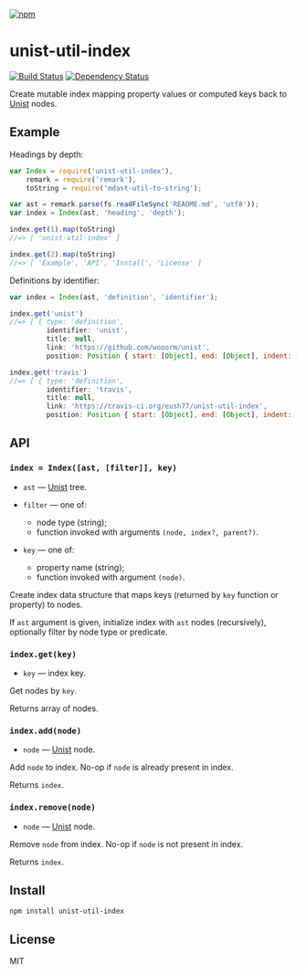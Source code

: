 [![npm](https://nodei.co/npm/unist-util-index.png)](https://npmjs.com/package/unist-util-index)

# unist-util-index

[![Build Status][travis-badge]][travis] [![Dependency Status][david-badge]][david]

Create mutable index mapping property values or computed keys back to [Unist] nodes.

[unist]: https://github.com/wooorm/unist

[travis]: https://travis-ci.org/eush77/unist-util-index
[travis-badge]: https://travis-ci.org/eush77/unist-util-index.svg?branch=master
[david]: https://david-dm.org/eush77/unist-util-index
[david-badge]: https://david-dm.org/eush77/unist-util-index.png

## Example

Headings by depth:

```js
var Index = require('unist-util-index'),
    remark = require('remark'),
    toString = require('mdast-util-to-string');

var ast = remark.parse(fs.readFileSync('README.md', 'utf8'));
var index = Index(ast, 'heading', 'depth');

index.get(1).map(toString)
//=> [ 'unist-util-index' ]

index.get(2).map(toString)
//=> [ 'Example', 'API', 'Install', 'License' ]
```

Definitions by identifier:

```js
var index = Index(ast, 'definition', 'identifier');

index.get('unist')
//=> [ { type: 'definition',
         identifier: 'unist',
         title: null,
         link: 'https://github.com/wooorm/unist',
         position: Position { start: [Object], end: [Object], indent: [] } } ]

index.get('travis')
//=> [ { type: 'definition',
         identifier: 'travis',
         title: null,
         link: 'https://travis-ci.org/eush77/unist-util-index',
         position: Position { start: [Object], end: [Object], indent: [] } } ]
```

## API

### `index = Index([ast, [filter]], key)`

- `ast` — [Unist] tree.

- `filter` — one of:
  - node type (string);
  - function invoked with arguments `(node, index?, parent?)`.

- `key` — one of:
  - property name (string);
  - function invoked with argument `(node)`.

Create index data structure that maps keys (returned by `key` function or property) to nodes.

If `ast` argument is given, initialize index with `ast` nodes (recursively), optionally filter by node type or predicate.

### `index.get(key)`

- `key` — index key.

Get nodes by `key`.

Returns array of nodes.

### `index.add(node)`

- `node` — [Unist] node.

Add `node` to index. No-op if `node` is already present in index.

Returns `index`.

### `index.remove(node)`

- `node` — [Unist] node.

Remove `node` from index. No-op if `node` is not present in index.

Returns `index`.

## Install

```
npm install unist-util-index
```

## License

MIT
